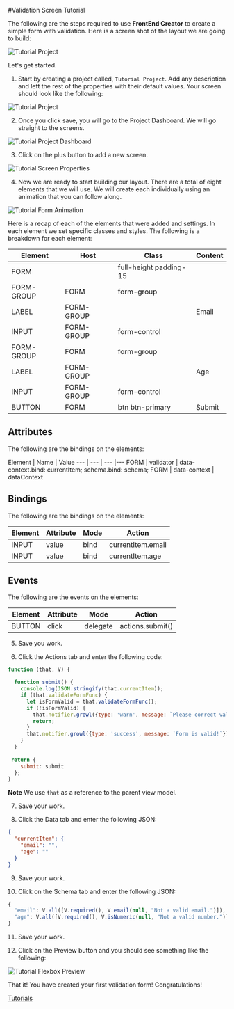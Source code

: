 #Validation Screen Tutorial

The following are the steps required to use **FrontEnd Creator** to create a simple form with validation. Here is a screen shot of the layout we are going to build:

![Tutorial Project](../images/tutorials/tutorial-validation-designer.png)

Let's get started.

1. Start by creating a project called, `Tutorial Project`. Add any description and left the rest of the properties with their default values. Your screen should look like the following:

  ![Tutorial Project](../images/tutorials/tutorial-project.png)

2. Once you click save, you will go to the Project Dashboard. We will go straight to the screens.

  ![Tutorial Project Dashboard](../images/tutorials/tutorial-project-dashboard.png)

3. Click on the plus button to add a new screen.

  ![Tutorial Screen Properties](../images/tutorials/tutorial-validation-screen-properties.png)
  
4. Now we are ready to start building our layout. There are a total of eight elements that we will use. We will create each individually using an animation that you can follow along.

  ![Tutorial Form Animation](../images/tutorials/tutorial-validation-screen.gif)

  Here is a recap of each of the elements that were added and settings. In each element we set specific classes and styles. The following is a breakdown for each element:

  Element | Host | Class | Content
  --- | --- | --- |---
  FORM |  | full-height padding-15 | 
  FORM-GROUP | FORM | form-group | 
  LABEL | FORM-GROUP |  | Email
  INPUT | FORM-GROUP | form-control | 
  FORM-GROUP | FORM | form-group | 
  LABEL | FORM-GROUP |  | Age
  INPUT | FORM-GROUP | form-control | 
  BUTTON | FORM | btn btn-primary | Submit

  ## Attributes
  The following are the bindings on the elements:

  Element | Name | Value
  --- | --- | --- |---
  FORM | validator | data-context.bind: currentItem; schema.bind: schema; 
  FORM | data-context | dataContext

  ## Bindings
  The following are the bindings on the elements:

  Element | Attribute | Mode | Action
  --- | --- | --- |---
  INPUT | value | bind | currentItem.email
  INPUT | value | bind | currentItem.age

  ## Events
  The following are the events on the elements:

  Element | Attribute | Mode | Action
  --- | --- | --- |---
  BUTTON | click | delegate | actions.submit()

5. Save you work.

6. Click the Actions tab and enter the following code:

  ```javascript
  function (that, V) {

    function submit() {
      console.log(JSON.stringify(that.currentItem));
      if (that.validateFormFunc) {
        let isFormValid = that.validateFormFunc();
        if (!isFormValid) {
          that.notifier.growl({type: 'warn', message: `Please correct validation errors!`});
          return;
        }
        that.notifier.growl({type: 'success', message: `Form is valid!`});    
      }
    }
    
   return {
      submit: submit
    };
  }
  ```

  **Note** We use `that` as a reference to the parent view model.

7. Save your work.

8. Click the Data tab and enter the following JSON:

  ```json
  {
    "currentItem": {
      "email": "",
      "age": ""
    }
  }
  ```

9. Save your work.

10. Click on the Schema tab and enter the following JSON:

  ```javascript
  {
    "email": V.all([V.required(), V.email(null, "Not a valid email.")]),
    "age": V.all([V.required(), V.isNumeric(null, "Not a valid number.")])
  }
  ```

11. Save your work.

12. Click on the Preview button and you should see something like the following:

  ![Tutorial Flexbox Preview](../images/tutorials/tutorial-validation-preview.gif)

That it! You have created your first validation form! Congratulations!

[ Tutorials ](tutorials/tutorials)

